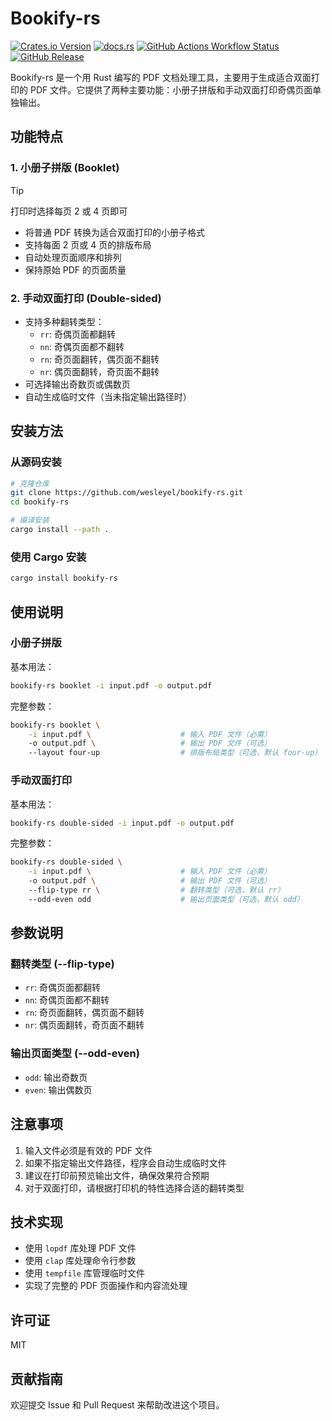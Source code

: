 # Bookify-rs

[![Crates.io Version](https://img.shields.io/crates/v/bookify_rs)](https://crates.io/crates/bookify_rs)
[![docs.rs](https://img.shields.io/docsrs/bookify_rs)](https://docs.rs/bookify_rs)
[![GitHub Actions Workflow Status](https://img.shields.io/github/actions/workflow/status/wesleyel/bookify_rs/build.yml)](https://github.com/wesleyel/bookify_rs/actions/workflows/build.yml)
[![GitHub Release](https://img.shields.io/github/v/release/wesleyel/bookify_rs)](https://github.com/wesleyel/bookify_rs/releases)

Bookify-rs 是一个用 Rust 编写的 PDF 文档处理工具，主要用于生成适合双面打印的 PDF 文件。它提供了两种主要功能：小册子拼版和手动双面打印奇偶页面单独输出。

## 功能特点

### 1. 小册子拼版 (Booklet)

> [!TIP]  
> 打印时选择每页 2 或 4 页即可

- 将普通 PDF 转换为适合双面打印的小册子格式
- 支持每面 2 页或 4 页的排版布局
- 自动处理页面顺序和排列
- 保持原始 PDF 的页面质量

### 2. 手动双面打印 (Double-sided)

- 支持多种翻转类型：
  - `rr`: 奇偶页面都翻转
  - `nn`: 奇偶页面都不翻转
  - `rn`: 奇页面翻转，偶页面不翻转
  - `nr`: 偶页面翻转，奇页面不翻转
- 可选择输出奇数页或偶数页
- 自动生成临时文件（当未指定输出路径时）

## 安装方法

### 从源码安装

```bash
# 克隆仓库
git clone https://github.com/wesleyel/bookify-rs.git
cd bookify-rs

# 编译安装
cargo install --path .
```

### 使用 Cargo 安装

```bash
cargo install bookify-rs
```

## 使用说明

### 小册子拼版

基本用法：
```bash
bookify-rs booklet -i input.pdf -o output.pdf
```

完整参数：
```bash
bookify-rs booklet \
    -i input.pdf \                    # 输入 PDF 文件（必需）
    -o output.pdf \                   # 输出 PDF 文件（可选）
    --layout four-up                  # 排版布局类型（可选，默认 four-up）
```

### 手动双面打印

基本用法：
```bash
bookify-rs double-sided -i input.pdf -o output.pdf
```

完整参数：
```bash
bookify-rs double-sided \
    -i input.pdf \                    # 输入 PDF 文件（必需）
    -o output.pdf \                   # 输出 PDF 文件（可选）
    --flip-type rr \                  # 翻转类型（可选，默认 rr）
    --odd-even odd                    # 输出页面类型（可选，默认 odd）
```

## 参数说明

### 翻转类型 (--flip-type)
- `rr`: 奇偶页面都翻转
- `nn`: 奇偶页面都不翻转
- `rn`: 奇页面翻转，偶页面不翻转
- `nr`: 偶页面翻转，奇页面不翻转

### 输出页面类型 (--odd-even)
- `odd`: 输出奇数页
- `even`: 输出偶数页

## 注意事项

1. 输入文件必须是有效的 PDF 文件
2. 如果不指定输出文件路径，程序会自动生成临时文件
3. 建议在打印前预览输出文件，确保效果符合预期
4. 对于双面打印，请根据打印机的特性选择合适的翻转类型

## 技术实现

- 使用 `lopdf` 库处理 PDF 文件
- 使用 `clap` 库处理命令行参数
- 使用 `tempfile` 库管理临时文件
- 实现了完整的 PDF 页面操作和内容流处理

## 许可证

MIT

## 贡献指南

欢迎提交 Issue 和 Pull Request 来帮助改进这个项目。